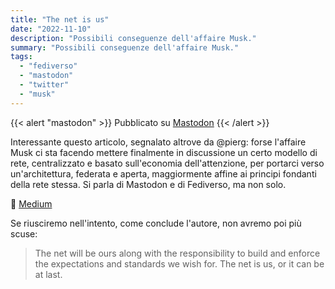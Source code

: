 ```yaml
---
title: "The net is us"
date: "2022-11-10"
description: "Possibili conseguenze dell'affaire Musk."
summary: "Possibili conseguenze dell'affaire Musk."
tags: 
  - "fediverso"
  - "mastodon"
  - "twitter"
  - "musk"
---
```


{{< alert "mastodon" >}}
Pubblicato su [Mastodon](https://mastodon.uno/@lucamondini/109319796059331687)
{{< /alert >}}

Interessante questo articolo, segnalato altrove da @pierg: forse l'affaire Musk ci sta facendo mettere finalmente in discussione un certo modello di rete, centralizzato e basato sull'economia dell'attenzione, per portarci verso un'architettura, federata e aperta, maggiormente affine ai principi fondanti della rete stessa. Si parla di Mastodon e di Fediverso, ma non solo.

🔗 [Medium](https://medium.com/whither-news/hope-for-a-post-musk-net-f156d0cdf431)

Se riusciremo nell'intento, come conclude l'autore, non avremo poi più scuse:
> The net will be ours along with the responsibility to build and enforce the expectations and standards we wish for. The net is us, or it can be at last.
